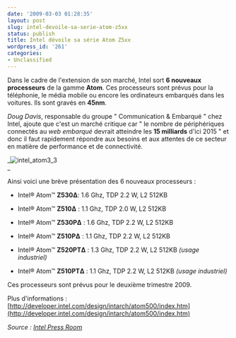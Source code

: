 ```yaml
---
date: '2009-03-03 01:28:35'
layout: post
slug: intel-devoile-sa-serie-atom-z5xx
status: publish
title: Intel dévoile sa série Atom Z5xx
wordpress_id: '261'
categories:
- Unclassified
---
```


Dans le cadre de l'extension de son marché, Intel sort **6 nouveaux processeurs** de la gamme **Atom**. Ces processeurs sont prévus pour la téléphonie, le média mobile ou encore les ordinateurs embarqués dans les voitures. Ils sont gravés en **45nm**.




_Doug Davis_, responsable du groupe " Communication & Embarqué " chez Intel, ajoute que c'est un marché critique car " le nombre de périphériques connectés au _web embarqué_ devrait atteindre les **15 milliards** d'ici 2015 " et donc il faut rapidement répondre aux besoins et aux attentes de ce secteur en matière de performance et de connectivité.




_![intel_atom3_3](http://blog.kdecherf.com/wp-content/uploads/2009/03/intel_atom3_3.jpg)  
_








Ainsi voici une brève présentation des 6 nouveaux processeurs :





	
  * Intel® Atom™ **Z530Δ**: 1.6 Ghz, TDP 2.2 W, L2 512KB

	
  * Intel® Atom™ **Z510Δ** : 1.1 Ghz, TDP 2.0 W, L2 512KB

	
  * Intel® Atom™ **Z530PΔ** : 1.6 Ghz, TDP 2.2 W, L2 512KB

	
  * Intel® Atom™ **Z510PΔ** : 1.1 Ghz, TDP 2.2 W, L2 512KB

	
  * Intel® Atom™ **Z520PTΔ** : 1.3 Ghz, TDP 2.2 W, L2 512KB _(usage industriel)_

	
  * Intel® Atom™ **Z510PTΔ** : 1.1 Ghz, TDP 2.2 W, L2 512KB _(usage industriel)_




Ces processeurs sont prévus pour le deuxième trimestre 2009.







Plus d'informations : [http://developer.intel.com/design/intarch/atom500/index.htm](http://developer.intel.com/design/intarch/atom500/index.htm)




_Source : [Intel Press Room](http://www.intel.com/pressroom/archive/releases/20090302comp_a.htm)_



